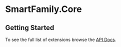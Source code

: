 # SmartFamily.Core



## Getting Started


To see the full list of extensions browse the [API Docs](xref:SmartFamily.Core).